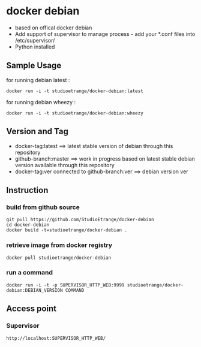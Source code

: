 # docker debian

* based on offical docker debian
* Add support of supervisor to manage process - add your *.conf files into /etc/supervisor/
* Python installed

## Sample Usage

for running debian latest :

	docker run -i -t studioetrange/docker-debian:latest

for running debian wheezy :

	docker run -i -t studioetrange/docker-debian:wheezy

## Version and Tag

* docker-tag:latest ==> latest stable version of debian through this repository
* github-branch:master ==> work in progress based on latest stable debian version available through this repository
* docker-tag:ver connected to github-branch:ver ==> debian version ver


## Instruction 

### build from github source

	git pull https://github.com/StudioEtrange/docker-debian
	cd docker-debian
	docker build -t=studioetrange/docker-debian .

### retrieve image from docker registry

	docker pull studioetrange/docker-debian

### run a command

	docker run -i -t -p SUPERVISOR_HTTP_WEB:9999 studioetrange/docker-debian:DEBIAN_VERSION COMMAND

## Access point

### Supervisor

	http://localhost:SUPERVISOR_HTTP_WEB/
